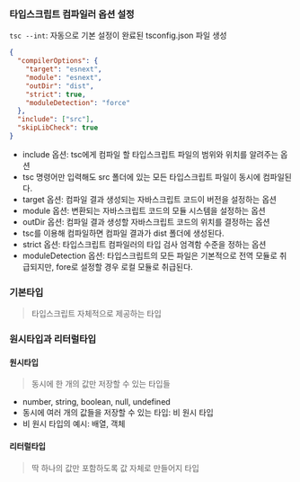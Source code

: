 ### 타입스크립트 컴파일러 옵션 설정

`tsc --int`: 자동으로 기본 설정이 완료된 tsconfig.json 파일 생성

```json
{
  "compilerOptions": {
    "target": "esnext",
    "module": "esnext",
    "outDir": "dist",
    "strict": true,
    "moduleDetection": "force"
  },
  "include": ["src"],
  "skipLibCheck": true
}
```

- include 옵션: tsc에게 컴파일 할 타입스크립트 파일의 범위와 위치를 알려주는 옵션
- tsc 명령어만 입력해도 src 폴더에 있는 모든 타입스크립트 파일이 동시에 컴파일된다.
- target 옵션: 컴파일 결과 생성되는 자바스크립트 코드이 버전을 설정하는 옵션
- module 옵션: 변환되는 자바스크립트 코드의 모듈 시스템을 설정하는 옵션
- outDir 옵션: 컴파일 결과 생성할 자바스크립트 코드의 위치를 결정하는 옵션
- tsc를 이용해 컴파일하면 컴파일 결과가 dist 폴더에 생성된다.
- strict 옵션: 타입스크립트 컴파일러의 타입 검사 엄격함 수준을 정하는 옵션
- moduleDetection 옵션: 타입스크립트의 모든 파일은 기본적으로 전역 모듈로 취급되지만, fore로 설정할 경우 로컬 모듈로 취급된다.

### 기본타입

> 타입스크립트 자체적으로 제공하는 타입

### 원시타입과 리터럴타입

#### 원시타입

> 동시에 한 개의 값만 저장할 수 있는 타입들

- number, string, boolean, null, undefined
- 동시에 여러 개의 값들을 저장할 수 있는 타입: 비 원시 타입
- 비 원시 타입의 예시: 배열, 객체

#### 리터럴타입

> 딱 하나의 값만 포함하도록 값 자체로 만들어지 타입
